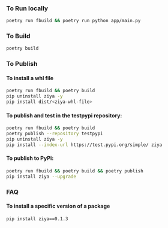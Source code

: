 ### To Run locally 
```bash
poetry run fbuild && poetry run python app/main.py
```

### To Build

```bash
poetry build
```
### To Publish
#### To install a whl file
```bash
poetry run fbuild && poetry build
pip uninstall ziya -y
pip install dist/<ziya-whl-file>
```

#### To publish and test in the testpypi repository:
```bash
poetry run fbuild && poetry build
poetry publish --repository testpypi
pip uninstall ziya -y
pip install --index-url https://test.pypi.org/simple/ ziya
```
#### To publish to PyPi:
```bash
poetry run fbuild && poetry build && poetry publish
pip install ziya --upgrade
```

### FAQ
#### To install a specific version of a package
```bash
pip install ziya==0.1.3
```